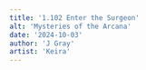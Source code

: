 ```yaml
---
title: '1.102 Enter the Surgeon'
alt: 'Mysteries of the Arcana'
date: '2024-10-03'
author: 'J Gray'
artist: 'Keira'
---
```

